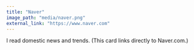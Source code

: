 ```yaml
---
title: "Naver"
image_path: "media/naver.png"
external_link: "https://www.naver.com"
---
```


I read domestic news and trends.
(This card links directly to Naver.com.)